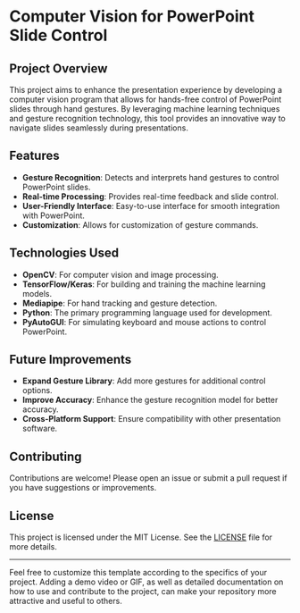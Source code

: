 # Computer Vision for PowerPoint Slide Control

## Project Overview
This project aims to enhance the presentation experience by developing a computer vision program that allows for hands-free control of PowerPoint slides through hand gestures. By leveraging machine learning techniques and gesture recognition technology, this tool provides an innovative way to navigate slides seamlessly during presentations.

## Features
- **Gesture Recognition**: Detects and interprets hand gestures to control PowerPoint slides.
- **Real-time Processing**: Provides real-time feedback and slide control.
- **User-Friendly Interface**: Easy-to-use interface for smooth integration with PowerPoint.
- **Customization**: Allows for customization of gesture commands.

## Technologies Used
- **OpenCV**: For computer vision and image processing.
- **TensorFlow/Keras**: For building and training the machine learning models.
- **Mediapipe**: For hand tracking and gesture detection.
- **Python**: The primary programming language used for development.
- **PyAutoGUI**: For simulating keyboard and mouse actions to control PowerPoint.



## Future Improvements
- **Expand Gesture Library**: Add more gestures for additional control options.
- **Improve Accuracy**: Enhance the gesture recognition model for better accuracy.
- **Cross-Platform Support**: Ensure compatibility with other presentation software.

## Contributing
Contributions are welcome! Please open an issue or submit a pull request if you have suggestions or improvements.

## License
This project is licensed under the MIT License. See the [LICENSE](LICENSE) file for more details.

---

Feel free to customize this template according to the specifics of your project. Adding a demo video or GIF, as well as detailed documentation on how to use and contribute to the project, can make your repository more attractive and useful to others.
